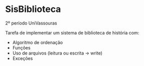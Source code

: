 ﻿# SisBiblioteca
2º período UniVassouras

Tarefa de implementar um sistema de biblioteca de história com:
- Algoritmo de ordenação
- Funções
- Uso de arquivos (leitura ou escrita -> write)
- Exceções
